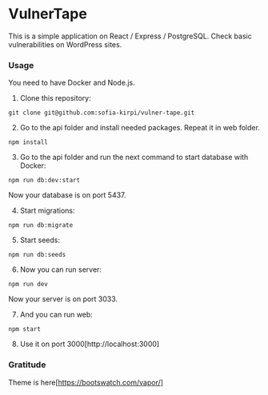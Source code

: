 # VulnerTape

This is a simple application on React / Express / PostgreSQL. Check basic vulnerabilities on WordPress sites.

### Usage

You need to have Docker and Node.js.

1. Clone this repository:

```
git clone git@github.com:sofia-kirpi/vulner-tape.git
```

2. Go to the api folder and install needed packages. Repeat it in web folder.

```
npm install
```

3. Go to the api folder and run the next command to start database with Docker:

```
npm run db:dev:start
```

Now your database is on port 5437.

4. Start migrations:

```
npm run db:migrate
```

5. Start seeds:

```
npm run db:seeds
```

6. Now you can run server:

```
npm run dev
```

Now your server is on port 3033.

7. And you can run web:

```
npm start
```

8. Use it on port 3000[http://localhost:3000]

### Gratitude

Theme is here[https://bootswatch.com/vapor/]

